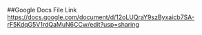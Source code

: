 
##Google Docs File Link
https://docs.google.com/document/d/12oLUQraY9szByxaicb7SA-rF5KdqG5V1rdQaMuN6CCw/edit?usp=sharing

